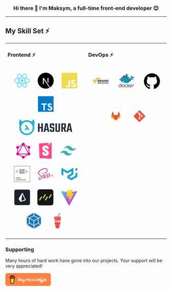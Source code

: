 ### <div align="center">Hi there 👋 I'm Maksym, a full-time front-end developer 😊</div>

---

## My Skill Set ⚡

<table><tr><td valign="top" width="33%">

### Frontend ⚡

<div align="center" style="display: flex; align-items: center; justify-content: center; gap: 10px; flex-wrap: wrap;">

<a href="https://reactjs.org/" target="_blank"><img style="margin: 10px" src="icons/react-colored.svg" alt="React" height="50" /></a>
<a href="https://nextjs.org/" target="_blank"><img style="margin: 10px" src="icons/nextjs-colored.svg" alt="React" height="50" /></a>
<a href="https://www.javascript.com/" target="_blank"><img style="margin: 10px" src="icons/javascript-colored.svg" alt="JavaScript" height="50" /></a>  
<a href="https://www.typescriptlang.org/" target="_blank"><img style="margin: 10px" src="icons/typescript-colored.svg" alt="TypeScript" height="50" /></a>
<a href="https://hasura.io/" target="_blank"><img style="margin: 10px" src="icons/hasura.svg" alt="TypeScript" height="50" /></a>
<a href="https://graphql.org/" target="_blank"><img style="margin: 10px" src="icons/graphql.svg" alt="TypeScript" height="50" /></a>
<a href="https://storybook.js.org/" target="_blank"><img style="margin: 10px" src="icons/storybook.svg" alt="TypeScript" height="50" /></a>
<a href="https://tailwindcss.com/" target="_blank"><img style="margin: 10px" src="icons/tailwindcss-colored.svg" alt="TypeScript" height="50" /></a>
<a href="https://styled-components.com/" target="_blank"><img style="margin: 10px" src="icons/styled-components.svg" alt="TypeScript" height="50" /></a>
<a href="https://sass-lang.com/" target="_blank"><img style="margin: 10px" src="icons/sass-colored.svg" alt="TypeScript" height="50" /></a>
<a href="https://mui.com/" target="_blank"><img style="margin: 10px" src="icons/materialui-colored.svg" alt="TypeScript" height="50" /></a>
<a href="https://www.prisma.io/" target="_blank"><img style="margin: 10px" src="icons/prisma-logo.svg" alt="TypeScript" height="50" /></a>
<a href="https://orm.drizzle.team/" target="_blank"><img style="margin: 10px" src="icons/drizzle-orm.svg" alt="TypeScript" height="50" /></a>
<a href="https://vitejs.dev/" target="_blank"><img style="margin: 10px" src="icons/vite-colored.svg" alt="TypeScript" height="50" /></a>
<a href="https://webpack.js.org/" target="_blank"><img style="margin: 10px" src="icons/webpack-colored.svg" alt="TypeScript" height="50" /></a>
<a href="https://gulpjs.com/" target="_blank"><img style="margin: 10px" src="icons/gulp-plain.svg" alt="TypeScript" height="50" /></a>

</div>

</td><td valign="top" width="33%">

### DevOps ⚡

<div align="center" style="display: flex; align-items: center; justify-content: center; gap: 10px; flex-wrap: wrap;">

<a href="https://aws.amazon.com/" target="_blank"><img style="margin: 10px;" src="icons/amazonwebservices-original-wordmark.svg" alt="AWS" height="50" /></a>

<a href="https://www.docker.com/" target="_blank"><img style="margin: 10px;" src="icons/docker-original-wordmark.svg" alt="AWS" height="50" /></a>

<a href="https://github.com/" target="_blank"><img style="margin: 10px; display:block" src="icons/github.svg" alt="Git" height="50" /></a>

<a href="https://about.gitlab.com/" target="_blank"><img style="margin: 10px;" src="icons/gitlab.svg" alt="Git" height="50" /></a>

<a href="https://git-scm.com/" target="_blank" rel="noreferrer"><img style="margin: 10px;" src="icons/git-colored.svg" width="36" height="36" alt="Git" /></a>

</div>

</td></tr></table>

### Supporting

Many hours of hard work have gone into our projects. Your support will be very appreciated!

<a href="https://www.buymeacoffee.com/lifinhime" target="_blank"><img src="icons/buymeacoffee-orange.svg" alt="Buy Me A Coffee" style="height: 40px !important;width: 140p !important;"></a>
